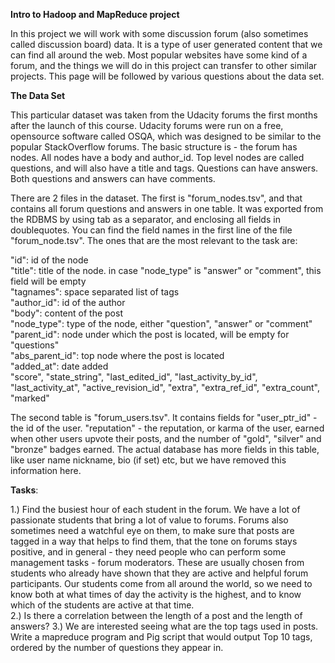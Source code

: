 **Intro to Hadoop and MapReduce project**

In this project we will work with some discussion forum (also sometimes called discussion board) data. It is a type of user generated content that we can find all around the web. Most popular websites have some kind of a forum, and the things we will do in this project can transfer to other similar projects. This page will be followed by various questions about the data set. 

**The Data Set**

This particular dataset was taken from the Udacity forums the first months after the launch of this course. Udacity forums were run on a free, opensource software called OSQA, which was designed to be similar to the popular StackOverflow forums. The basic structure is - the forum has nodes. All nodes have a body and author_id. Top level nodes are called questions, and will also have a title and tags. Questions can have answers. Both questions and answers can have comments.


There are 2 files in the dataset. The first is "forum_nodes.tsv", and that contains all forum questions and answers in one table. It was exported from the RDBMS by using tab as a separator, and enclosing all fields in doublequotes.  You can find the field names in the first line of the file "forum_node.tsv". The ones that are the most relevant to the task are:

"id": id of the node\
"title": title of the node. in case "node_type" is "answer" or "comment", this field will be empty\
"tagnames": space separated list of tags\
"author_id": id of the author\
"body": content of the post\
"node_type": type of the node, either "question", "answer" or "comment"\
"parent_id": node under which the post is located, will be empty for "questions"\
"abs_parent_id": top node where the post is located\
"added_at": date added\
"score", "state_string",  "last_edited_id",   "last_activity_by_id",    "last_activity_at",
"active_revision_id",    "extra", "extra_ref_id",  "extra_count",   "marked"  

The second table is "forum_users.tsv". It contains fields for "user_ptr_id" - the id of the user. "reputation" - the reputation, or karma of the user, earned when other users upvote their posts, and the number of "gold", "silver" and "bronze" badges earned. The actual database has more fields in this table, like user name nickname, bio (if set) etc, but we have removed this information here.





**Tasks**:

1.) Find the busiest hour of each student in the forum. We have a lot of passionate students that bring a lot of value to forums. 
    Forums also sometimes need a watchful eye on them, to make sure that posts are tagged in a way that helps to find them, that 
    the tone on forums stays positive, and in general - they need people who can perform some management tasks - forum moderators. 
    These are usually chosen from students who already have shown that they are active and helpful forum participants. Our students 
    come from all around the world, so we need to know both at what times of day the activity is the highest, and to know which of 
    the students are active at that time.\
2.) Is there a correlation between the length of a post and the length of answers?
3.) We are interested seeing what are the top tags used in posts. Write a mapreduce program and Pig script  that would output 
    Top 10 tags, ordered by the number of questions they appear in.

 
